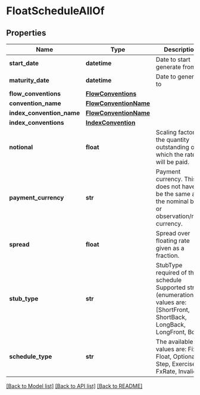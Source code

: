# FloatScheduleAllOf


## Properties
Name | Type | Description | Notes
------------ | ------------- | ------------- | -------------
**start_date** | **datetime** | Date to start generate from | [optional] 
**maturity_date** | **datetime** | Date to generate to | [optional] 
**flow_conventions** | [**FlowConventions**](FlowConventions.md) |  | [optional] 
**convention_name** | [**FlowConventionName**](FlowConventionName.md) |  | [optional] 
**index_convention_name** | [**FlowConventionName**](FlowConventionName.md) |  | [optional] 
**index_conventions** | [**IndexConvention**](IndexConvention.md) |  | [optional] 
**notional** | **float** | Scaling factor, the quantity outstanding on which the rate will be paid. | [optional] 
**payment_currency** | **str** | Payment currency. This does not have to be the same as the nominal bond or observation/reset currency. | [optional] 
**spread** | **float** | Spread over floating rate given as a fraction. | [optional] 
**stub_type** | **str** | StubType required of the schedule    Supported string (enumeration) values are: [ShortFront, ShortBack, LongBack, LongFront, Both]. | [optional] 
**schedule_type** | **str** | The available values are: Fixed, Float, Optionality, Step, Exercise, FxRate, Invalid | 

[[Back to Model list]](../README.md#documentation-for-models) [[Back to API list]](../README.md#documentation-for-api-endpoints) [[Back to README]](../README.md)


